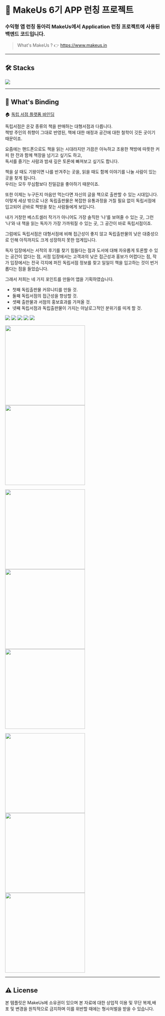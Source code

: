 # :iphone: MakeUs 6기 APP 런칭 프로젝트

### 수익형 앱 런칭 동아리 MakeUs에서 Application 런칭 프로젝트에 사용된 백엔드 코드입니다.
>What's MakeUs ?  👉  https://www.makeus.in
---
## 🛠 Stacks

<img src="https://firebasestorage.googleapis.com/v0/b/mangoplate-a1a46.appspot.com/o/binding%20stacks.jpg?alt=media&token=f8a943c6-9c01-40f5-a423-641ba2449a64">

---
## :notebook_with_decorative_cover: What's Binding

:house: [독립 서점 플랫폼 바인딩](https://binding.medium.com/binding-%EC%A0%84%EA%B5%AD-%EB%8F%85%EB%A6%BD%EC%84%9C%EC%A0%90-%EB%8F%85%EC%9E%90-%EC%9E%91%EA%B0%80%EB%A5%BC-%EC%9D%B4%EC%96%B4%EC%A3%BC%EB%8A%94-%EC%95%B1-79815d6ebeb3)

독립서점은 온갖 종류의 책을 판매하는 대형서점과 다릅니다.    
책방 주인의 취향이 그대로 반영된, 책에 대한 애정과 공간에 대한 철학이 깃든 곳이기 때문이죠.

 
요즘에는 핸드폰으로도 책을 읽는 시대라지만 가끔은 아늑하고 조용한 책방에 따뜻한 커피 한 잔과 함께 책장을 넘기고 싶기도 하고,    
독서를 즐기는 사람과 밤새 깊은 토론에 빠져보고 싶기도 합니다.

책을 살 때도 기왕이면 나를 반겨주는 곳을, 읽을 때도 함께 이야기를 나눌 사람이 있는 곳을 찾게 됩니다.      
우리는 모두 무심함보다 친밀감을 좋아하기 때문이죠.

 
또한 이제는 누구든지 마음만 먹는다면 자신의 글을 책으로 출판할 수 있는 시대입니다.       
이렇게 세상 밖으로 나온 독립출판물은 복잡한 유통과정을 거칠 필요 없이 독립서점에 입고되어
곧바로 책방을 찾는 사람들에게 보입니다.

 
내가 거창한 베스트셀러 작가가 아니어도 가장 솔직한 ‘나’를 보여줄 수 있는 곳, 그런 ‘나’와 내 책을 읽는 독자가 가장 가까워질 수 있는 곳,
그 공간이 바로 독립서점이죠.

 
그럼에도 독립서점은 대형서점에 비해 접근성이 좋지 않고 독립출판물의 낮은 대중성으로 인해 아직까지도
크게 성장하지 못한 업계입니다.

독자 입장에서는 서적의 후기를 찾기 힘들다는 점과 도서에 대해 자유롭게 토론할 수 있는 공간이 없다는 점,
서점 입장에서는 고객과의 낮은 접근성과 홍보가 어렵다는 점, 작가 입장에서는 전국 각지에 퍼진 독립서점 정보를 찾고 일일이 책을 입고하는 것이 번거롭다는 점을 들었습니다.

그래서 저희는 네 가지 포인트를 만들어 앱을 기획하였습니다.

* 첫째 독립출판물 커뮤니티를 만들 것.
* 둘째 독립서점의 접근성을 향상할 것.
* 셋째 출판물과 서점의 홍보효과를 가져올 것.
* 넷째 독립서점과 독립출판물이 가지는 아날로그적인 분위기를 띠게 할 것.






<img src="screenshot/image.png" >

<img src="https://firebasestorage.googleapis.com/v0/b/mangoplate-a1a46.appspot.com/o/4%ED%8C%80_%EB%AD%90%EA%B0%80%EC%9E%88%EC%A1%B0_5%EC%B0%A8%EC%84%B8%EC%85%98_page-0001.jpg?alt=media&token=2b002fc4-5fd8-4cf7-bbbb-330385319da1" >

<img src="https://firebasestorage.googleapis.com/v0/b/mangoplate-a1a46.appspot.com/o/4%ED%8C%80_%EB%AD%90%EA%B0%80%EC%9E%88%EC%A1%B0_5%EC%B0%A8%EC%84%B8%EC%85%98_page-0002.jpg?alt=media&token=b054f8c7-fa26-4468-903b-5ca0ed17a775" >

<img src="https://firebasestorage.googleapis.com/v0/b/mangoplate-a1a46.appspot.com/o/4%ED%8C%80_%EB%AD%90%EA%B0%80%EC%9E%88%EC%A1%B0_5%EC%B0%A8%EC%84%B8%EC%85%98_page-0003.jpg?alt=media&token=8658c1ef-426c-4545-9bc0-437a761e5136" >

<img src="https://firebasestorage.googleapis.com/v0/b/mangoplate-a1a46.appspot.com/o/4%ED%8C%80_%EB%AD%90%EA%B0%80%EC%9E%88%EC%A1%B0_5%EC%B0%A8%EC%84%B8%EC%85%98_page-0004.jpg?alt=media&token=887b27ce-bd4e-43b6-82df-637f58567291" >

<img src="screenshot/1.png" width="260px"> <img src="screenshot/2.png" width="260px">

<img src="screenshot/3.png" width="260px"> <img src="screenshot/4.png" width="260px">
<img src="screenshot/5.png" width="260px"> 

<img src="screenshot/6.png" width="260px"> <img src="screenshot/7.png" width="260px"> <img src="screenshot/8.png" width="260px">

---

## :warning: License
본 템플릿은 MakeUs에 소유권이 있으며 본 자료에 대한 상업적 이용 및 무단 복제,배포 및 변경을 원칙적으로 금지하며 이를 위반할 때에는 형사처벌을 받을 수 있습니다.

